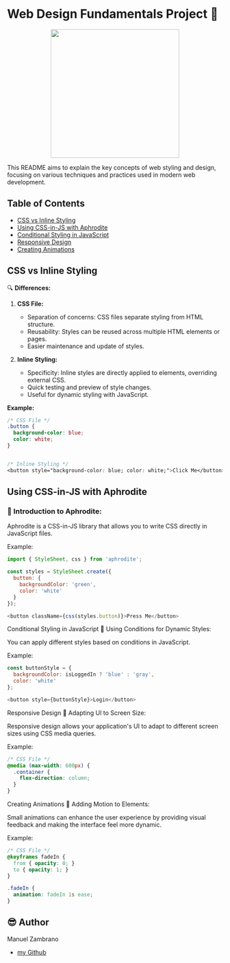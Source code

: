 
# Web Design Fundamentals Project 🎨
<p align="center">
  <img src="https://media.giphy.com/media/YTzh3zw4mj1XpjjiIb/giphy.gif" width="300" height="300" />
</p>

This README aims to explain the key concepts of web styling and design, focusing on various techniques and practices used in modern web development.

## Table of Contents

- [CSS vs Inline Styling](#css-vs-inline-styling)
- [Using CSS-in-JS with Aphrodite](#using-css-in-js-with-aphrodite)
- [Conditional Styling in JavaScript](#conditional-styling-in-javascript)
- [Responsive Design](#responsive-design)
- [Creating Animations](#creating-animations)

## CSS vs Inline Styling

🔍 **Differences:**

1. **CSS File:**
   - Separation of concerns: CSS files separate styling from HTML structure.
   - Reusability: Styles can be reused across multiple HTML elements or pages.
   - Easier maintenance and update of styles.

2. **Inline Styling:**
   - Specificity: Inline styles are directly applied to elements, overriding external CSS.
   - Quick testing and preview of style changes.
   - Useful for dynamic styling with JavaScript.

**Example:**

```css
/* CSS File */
.button {
  background-color: blue;
  color: white;
}


/* Inline Styling */
<button style="background-color: blue; color: white;">Click Me</button>
```

## Using CSS-in-JS with Aphrodite
### 🎨 Introduction to Aphrodite:

Aphrodite is a CSS-in-JS library that allows you to write CSS directly in JavaScript files.

Example:

```javascript
import { StyleSheet, css } from 'aphrodite';

const styles = StyleSheet.create({
  button: {
    backgroundColor: 'green',
    color: 'white'
  }
});

<button className={css(styles.button)}>Press Me</button>

```

Conditional Styling in JavaScript
🔄 Using Conditions for Dynamic Styles:

You can apply different styles based on conditions in JavaScript.

Example:

```javascript
const buttonStyle = {
  backgroundColor: isLoggedIn ? 'blue' : 'gray',
  color: 'white'
};

<button style={buttonStyle}>Login</button>
```

Responsive Design
📱 Adapting UI to Screen Size:

Responsive design allows your application's UI to adapt to different screen sizes using CSS media queries.

Example:

```css
/* CSS File */
@media (max-width: 600px) {
  .container {
    flex-direction: column;
  }
}
```

Creating Animations
💫 Adding Motion to Elements:

Small animations can enhance the user experience by providing visual feedback and making the interface feel more dynamic.

Example:

```css
/* CSS File */
@keyframes fadeIn {
  from { opacity: 0; }
  to { opacity: 1; }
}

.fadeIn {
  animation: fadeIn 1s ease;
}

```

## :sunglasses: Author
Manuel Zambrano

- [my Github](https://github.com/mnlazs)



